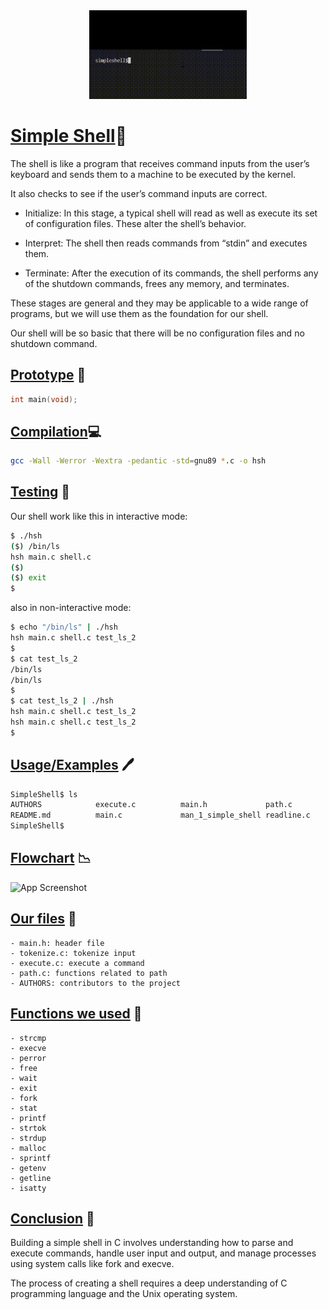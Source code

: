 
<div align="center">
  <img src="https://github.com/rania3103/holbertonschool-simple_shell/blob/main/output.gif" width="50%">
</div>

# [Simple Shell](https://via.placeholder.com/10/00b48a?text=+)🐚

The shell is like a program that receives command inputs from the user’s keyboard and sends them to a machine to be executed by the kernel.

It also checks to see if the user’s command inputs are correct.

- Initialize: In this stage, a typical shell will read as well as execute its set of configuration files. These alter the shell’s behavior.

- Interpret: The shell then reads commands from “stdin” and executes them.

- Terminate: After the execution of its commands, the shell performs any of the shutdown commands, frees any memory, and terminates.

These stages are general and they may be applicable to a wide range of programs, but we will use them as the foundation for our shell.

Our shell will be so basic that there will be no configuration files and no shutdown command.

## [Prototype](https://via.placeholder.com/10/00b48a?text=+) 🤖

```c
int main(void);
```

## [Compilation](https://via.placeholder.com/10/00b48a?text=+)💻

```bash
gcc -Wall -Werror -Wextra -pedantic -std=gnu89 *.c -o hsh
```
## [Testing](https://via.placeholder.com/10/00b48a?text=+) 🔎

Our shell work like this in interactive mode:

```bash
$ ./hsh
($) /bin/ls
hsh main.c shell.c
($)
($) exit
$
```
also in non-interactive mode:

```bash
$ echo "/bin/ls" | ./hsh
hsh main.c shell.c test_ls_2
$
$ cat test_ls_2
/bin/ls
/bin/ls
$
$ cat test_ls_2 | ./hsh
hsh main.c shell.c test_ls_2
hsh main.c shell.c test_ls_2
$
```

## [Usage/Examples](https://via.placeholder.com/10/00b48a?text=+) 🖊

```bash
SimpleShell$ ls
AUTHORS            execute.c          main.h             path.c             tokenize.c
README.md          main.c             man_1_simple_shell readline.c
SimpleShell$
```

## [Flowchart](https://via.placeholder.com/10/00b48a?text=+) 📉

![App Screenshot](https://via.placeholder.com/468x300?text=App+Screenshot+Here)

## [Our files](https://via.placeholder.com/10/00b48a?text=+) 📁

```
- main.h: header file
- tokenize.c: tokenize input
- execute.c: execute a command
- path.c: functions related to path
- AUTHORS: contributors to the project
```

## [Functions we used](https://via.placeholder.com/10/00b48a?text=+) 📲

```
- strcmp
- execve
- perror
- free
- wait
- exit
- fork
- stat
- printf
- strtok
- strdup
- malloc
- sprintf
- getenv
- getline
- isatty
```

## [Conclusion](https://via.placeholder.com/10/00b48a?text=+) 💎

Building a simple shell in C involves understanding how to parse and execute commands, handle user input and output, and manage processes using system calls like fork and execve.

The process of creating a shell requires a deep understanding of C programming language and the Unix operating system.
